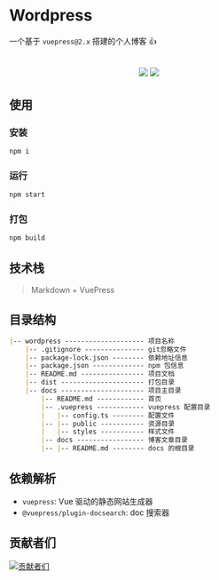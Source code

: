 # Wordpress

一个基于 `vuepress@2.x` 搭建的个人博客 👍

<h2 align="center">
    <a href="http://wordpress.biaov.cn/"><img src="https://img.shields.io/badge/npm-2.2.0-blue" /></a>
    <a href="https://github.com/biaov/wordpress/blob/main/LICENSE"><img src="https://img.shields.io/github/license/biaov/wordpress.svg" /></a>
</h2>

## 使用

### 安装

```sh
npm i
```

### 运行

```sh
npm start
```

### 打包

```sh
npm build
```

## 技术栈

> Markdown + VuePress

## 目录结构

```md
|-- wordpress -------------------- 项目名称
    |-- .gitignore --------------- git忽略文件
    |-- package-lock.json -------- 依赖地址信息
    |-- package.json ------------- npm 包信息
    |-- README.md ---------------- 项目文档
    |-- dist --------------------- 打包目录
    |-- docs --------------------- 项目主目录
        |-- README.md ------------ 首页
        |-- .vuepress ------------ vuepress 配置目录
        |   |-- config.ts -------- 配置文件
        |-- |-- public ----------- 资源目录
        |   |-- styles ----------- 样式文件
        |-- docs ----------------- 博客文章目录
        |-- |-- README.md -------- docs 的根目录
```

## 依赖解析

- `vuepress`: Vue 驱动的静态网站生成器
- `@vuepress/plugin-docsearch`: doc 搜索器

## 贡献者们

[![贡献者们](https://contrib.rocks/image?repo=biaov/wordpress)](https://github.com/biaov/wordpress/graphs/contributors)

